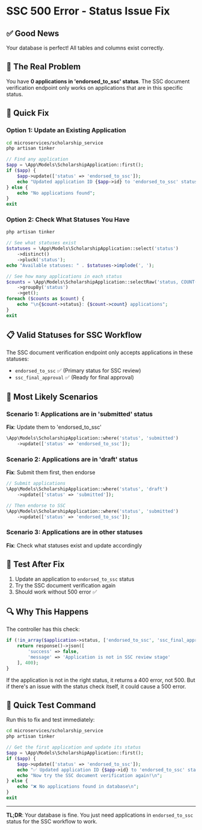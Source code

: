 # SSC 500 Error - Status Issue Fix

## ✅ **Good News**

Your database is perfect! All tables and columns exist correctly.

## 🚨 **The Real Problem**

You have **0 applications in 'endorsed_to_ssc' status**. The SSC document verification endpoint only works on applications that are in this specific status.

## 🔧 **Quick Fix**

### Option 1: Update an Existing Application

```bash
cd microservices/scholarship_service
php artisan tinker
```

```php
// Find any application
$app = \App\Models\ScholarshipApplication::first();
if ($app) {
    $app->update(['status' => 'endorsed_to_ssc']);
    echo "Updated application ID {$app->id} to 'endorsed_to_ssc' status";
} else {
    echo "No applications found";
}
exit
```

### Option 2: Check What Statuses You Have

```bash
php artisan tinker
```

```php
// See what statuses exist
$statuses = \App\Models\ScholarshipApplication::select('status')
    ->distinct()
    ->pluck('status');
echo "Available statuses: " . $statuses->implode(', ');

// See how many applications in each status
$counts = \App\Models\ScholarshipApplication::selectRaw('status, COUNT(*) as count')
    ->groupBy('status')
    ->get();
foreach ($counts as $count) {
    echo "\n{$count->status}: {$count->count} applications";
}
exit
```

## 📋 **Valid Statuses for SSC Workflow**

The SSC document verification endpoint only accepts applications in these statuses:

- `endorsed_to_ssc` ✅ (Primary status for SSC review)
- `ssc_final_approval` ✅ (Ready for final approval)

## 🎯 **Most Likely Scenarios**

### Scenario 1: Applications are in 'submitted' status

**Fix**: Update them to 'endorsed_to_ssc'

```php
\App\Models\ScholarshipApplication::where('status', 'submitted')
    ->update(['status' => 'endorsed_to_ssc']);
```

### Scenario 2: Applications are in 'draft' status

**Fix**: Submit them first, then endorse

```php
// Submit applications
\App\Models\ScholarshipApplication::where('status', 'draft')
    ->update(['status' => 'submitted']);

// Then endorse to SSC
\App\Models\ScholarshipApplication::where('status', 'submitted')
    ->update(['status' => 'endorsed_to_ssc']);
```

### Scenario 3: Applications are in other statuses

**Fix**: Check what statuses exist and update accordingly

## 🧪 **Test After Fix**

1. Update an application to `endorsed_to_ssc` status
2. Try the SSC document verification again
3. Should work without 500 error ✅

## 🔍 **Why This Happens**

The controller has this check:

```php
if (!in_array($application->status, ['endorsed_to_ssc', 'ssc_final_approval'])) {
    return response()->json([
        'success' => false,
        'message' => 'Application is not in SSC review stage'
    ], 400);
}
```

If the application is not in the right status, it returns a 400 error, not 500. But if there's an issue with the status check itself, it could cause a 500 error.

## 🚀 **Quick Test Command**

Run this to fix and test immediately:

```bash
cd microservices/scholarship_service
php artisan tinker
```

```php
// Get the first application and update its status
$app = \App\Models\ScholarshipApplication::first();
if ($app) {
    $app->update(['status' => 'endorsed_to_ssc']);
    echo "✅ Updated application ID {$app->id} to 'endorsed_to_ssc' status\n";
    echo "Now try the SSC document verification again!\n";
} else {
    echo "❌ No applications found in database\n";
}
exit
```

---

**TL;DR**: Your database is fine. You just need applications in `endorsed_to_ssc` status for the SSC workflow to work.
